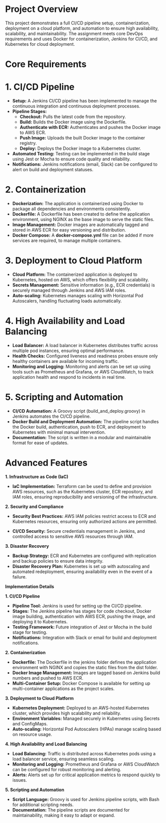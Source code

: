 # Project Overview
This project demonstrates a full CI/CD pipeline setup, containerization, deployment on a cloud platform, and automation to ensure high availability, scalability, and maintainability. The assignment meets core DevOps requirements and uses Docker for containerization, Jenkins for CI/CD, and Kubernetes for cloud deployment.

# Core Requirements

# 1. CI/CD Pipeline

* **Setup:**  A Jenkins CI/CD pipeline has been implemented to manage the continuous integration and continuous deployment processes.
* **Pipeline Stages:**
  * **Checkout:** Pulls the latest code from the repository.
  * **Build:** Builds the Docker image using the Dockerfile.
  * **Authenticate with ECR:** Authenticates and pushes the Docker image to AWS ECR.
  * **Push Image:** Uploads the built Docker image to the container registry.
  * **Deploy:** Deploys the Docker image to a Kubernetes cluster.
* **Automated Testing:** Testing can be implemented in the build stage using Jest or Mocha to ensure code quality and reliability.
* **Notifications:** Jenkins notifications (email, Slack) can be configured to alert on build and deployment statuses.

# 2. Containerization

* **Dockerization:** The application is containerized using Docker to package all dependencies and environments consistently.
* **Dockerfile:** A Dockerfile has been created to define the application environment, using NGINX as the base image to serve the static files.
* **Image Management:** Docker images are automatically tagged and stored in AWS ECR for easy versioning and distribution.
* **Docker Compose:** A **docker-compose.yml** file can be added if more services are required, to manage multiple containers.

# 3. Deployment to Cloud Platform

* **Cloud Platform:** The containerized application is deployed to Kubernetes, hosted on AWS, which offers flexibility and scalability.
* **Secrets Management:** Sensitive information (e.g., ECR credentials) is securely managed through Jenkins and AWS IAM roles.
* **Auto-scaling:** Kubernetes manages scaling with Horizontal Pod Autoscalers, handling fluctuating loads automatically.

# 4. High Availability and Load Balancing

* **Load Balancer:** A load balancer in Kubernetes distributes traffic across multiple pod instances, ensuring optimal performance.
* **Health Checks:** Configured liveness and readiness probes ensure only healthy containers are available for incoming traffic.
* **Monitoring and Logging:** Monitoring and alerts can be set up using tools such as Prometheus and Grafana, or AWS CloudWatch, to track application health and respond to incidents in real time.

# 5. Scripting and Automation
* **CI/CD Automation:** A Groovy script (build_and_deploy.groovy) in Jenkins automates the CI/CD pipeline.
* **Docker Build and Deployment Automation:** The pipeline script handles the Docker build, authentication, push to ECR, and deployment to Kubernetes with minimal manual intervention.
* **Documentation:** The script is written in a modular and maintainable format for ease of updates.


# Advanced Features

**1. Infrastructure as Code (IaC)**

  * **IaC Implementation:** Terraform can be used to define and provision AWS resources, such as the Kubernetes cluster, ECR repository, and IAM roles, ensuring reproducibility and versioning of the infrastructure.

**2. Security and Compliance**

  * **Security Best Practices:** AWS IAM policies restrict access to ECR and Kubernetes resources, ensuring only authorized actions are permitted.

  * **CI/CD Security:** Secure credentials management in Jenkins, and controlled access to sensitive AWS resources through IAM.

**3. Disaster Recovery**

  * **Backup Strategy:** ECR and Kubernetes are configured with replication and backup policies to ensure data integrity.
  * **Disaster Recovery Plan:** Kubernetes is set up with autoscaling and automated redeployment, ensuring availability even in the event of a failure.

**Implementation Details**

**1. CI/CD Pipeline**

  * **Pipeline Tool:** Jenkins is used for setting up the CI/CD pipeline.
  * **Stages:** The Jenkins pipeline has stages for code checkout, Docker image building, authentication with AWS ECR, pushing the image, and deploying it to Kubernetes.
  * **Testing Framework:** Future integration of Jest or Mocha in the build stage for testing.
  * **Notifications:** Integration with Slack or email for build and deployment notifications.

**2. Containerization**

  * **Dockerfile:** The Dockerfile in the jenkins folder defines the application environment with NGINX and copies the static files from the dist folder.
  * **Docker Image Management:** Images are tagged based on Jenkins build numbers and pushed to AWS ECR.
  * **Multi-Container Setup:** Docker Compose is available for setting up multi-container applications as the project scales.

**3. Deployment to Cloud Platform**

  * **Kubernetes Deployment:** Deployed to an AWS-hosted Kubernetes cluster, which provides high scalability and reliability.
  * **Environment Variables:** Managed securely in Kubernetes using Secrets and ConfigMaps.
  * **Auto-scaling:** Horizontal Pod Autoscalers (HPAs) manage scaling based on resource usage.


**4. High Availability and Load Balancing**

  * **Load Balancing:** Traffic is distributed across Kubernetes pods using a load balancer service, ensuring seamless scaling.
  * **Monitoring and Logging:** Prometheus and Grafana or AWS CloudWatch can be configured for robust monitoring and alerting.
  * **Alerts:** Alerts set up for critical application metrics to respond quickly to issues.

**5. Scripting and Automation**

  * **Script Language:** Groovy is used for Jenkins pipeline scripts, with Bash for additional scripting needs.
  * **Documentation:** The pipeline scripts are documented for maintainability, making it easy to adapt or expand.
